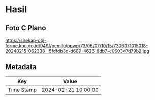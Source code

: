 # Hasil

## Foto C Plano

https://sirekap-obj-formc.kpu.go.id/949f/pemilu/ppwp/73/06/07/10/15/7306071015018-20240215-062338--5fdfdb3d-d689-4626-8db7-c060347d79b2.jpg


## Metadata

| Key        | Value               |
| ---------- | ------------------- |
| Time Stamp | 2024-02-21 10:00:00 |



